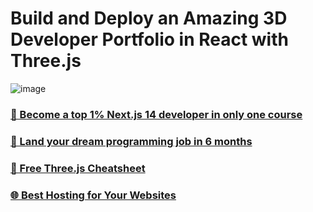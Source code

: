 # Build and Deploy an Amazing 3D Developer Portfolio in React with Three.js
![image](https://github.com/user-attachments/assets/360f4184-2ab9-4b37-96e6-a8f2da343e7d)


### [🌟 Become a top 1% Next.js 14 developer in only one course](https://jsmastery.pro/next14)
### [🚀 Land your dream programming job in 6 months](https://jsmastery.pro/masterclass)
### [📙 Free Three.js Cheatsheet](https://resource.jsmastery.pro/threejs-cheatsheet)
### [🌐 Best Hosting for Your Websites](https://hostinger.com/javascript10)

